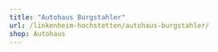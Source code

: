 ```yaml
---
title: "Autohaus Burgstahler"
url: /linkenheim-hochstetten/autohaus-burgstahler/
shop: Autohaus
---
```

